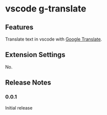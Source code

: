 # vscode g-translate

## Features

Translate text in vscode with [Google Translate](https://translate.google.com/).

## Extension Settings

No.

## Release Notes

### 0.0.1

Initial release
